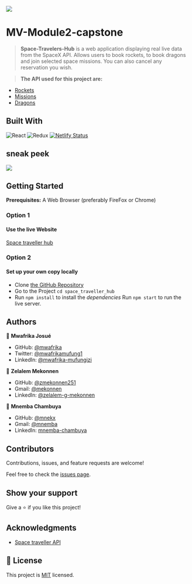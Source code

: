 ![](https://img.shields.io/badge/Microverse-blueviolet)

# MV-Module2-capstone

> **Space-Travelers-Hub** is a web application displaying real live data from the SpaceX API. Allows users to book rockets, to book dragons and join selected space missions. You can also cancel any reservation you wish.

> **The API used for this project are:**

- [Rockets](https://api.spacexdata.com/v3/rockets)
- [Missions](https://api.spacexdata.com/v3/missions)
- [Dragons](https://api.spacexdata.com/v3/dragons)

## Built With

![React](https://img.shields.io/badge/react-%2320232a.svg?style=for-the-badge&logo=react&logoColor=%2361DAFB)
![Redux](https://img.shields.io/badge/redux-%23593d88.svg?style=for-the-badge&logo=redux&logoColor=white)
[![Netlify Status](https://api.netlify.com/api/v1/badges/392c8dc5-0810-40ed-9f79-134a80d7fcab/deploy-status)](https://app.netlify.com/sites/space-traveller/deploys)

## sneak peek

![](./src/images/home-screenshot.png)

## Getting Started

**Prerequisites:** A Web Browser (preferably FireFox or Chrome)

### **Option 1**

#### Use the live Website

[Space traveller hub](https://space-traveller.netlify.app/dragons)

### **Option 2**

#### Set up your own copy locally

- Clone [the GitHub Repository](https://github.com/mwafrika/space_traveller_hub)
- Go to the Project `cd space_traveller_hub`
- Run `npm install` to install the _dependencies_ Run `npm start` to run the live server.

## Authors

👤 **Mwafrika Josué**

- GitHub: [@mwafrika](https://github.com/mwafrika)
- Twitter: [@mwafrikamufung1](https://twitter.com/mwafrikamufung1)
- LinkedIn: [@mwafrika-mufungizi](https://linkedin.com/in/mwafrika-mufungizi)

👤 **Zelalem Mekonnen**

- GitHub: [@zmekonnen251](https://github.com/zmekonnen251)
- Gmail: [@mekonnen](mekonnen.zelalem251@gmail.com)
- LinkedIn: [@zelalem-g-mekonnen](https://www.linkedin.com/in/zelalem-g-mekonnen/)

👤 **Mnemba Chambuya**

- GitHub: [@mnekx](https://github.com/mnekx)
- Gmail: [@mnemba](mnemba.chambuya@gmail.com)
- LinkedIn: [mnemba-chambuya](https://www.linkedin.com/in/mnemba-chambuya/)

## Contributors

Contributions, issues, and feature requests are welcome!

Feel free to check the [issues page](../../issues/).

## Show your support

Give a ⭐️ if you like this project!

## Acknowledgments

- [Space traveller API](https://api.spacexdata.com/v3/)

## 📝 License

This project is [MIT](./MIT.md) licensed.
